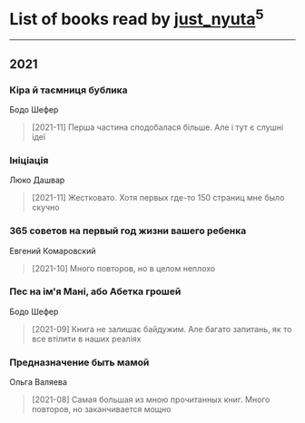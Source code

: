 # List of books read by [just_nyuta](https://www.facebook.com/profile.php?id=10208134766271560)<sup>5</sup>
---

## 2021

### Кіра й таємниця бублика
Бодо Шефер
> [2021-11] Перша частина сподобалася більше. Але і тут є слушні ідеї


### Ініціація
Люко Дашвар
> [2021-11] Жестковато. Хотя первых где-то 150 страниц мне было скучно


### 365 советов на первый год жизни вашего ребенка
Евгений Комаровский
> [2021-10] Много повторов, но в целом неплохо


### Пес на ім'я Мані, або Абетка грошей
Бодо Шефер
> [2021-09] Книга не залишає байдужим. Але багато запитань, як то все втілити в наших реаліях


### Предназначение быть мамой
Ольга Валяева
> [2021-08] Самая большая из мною прочитанных книг. Много повторов, но заканчивается мощно



